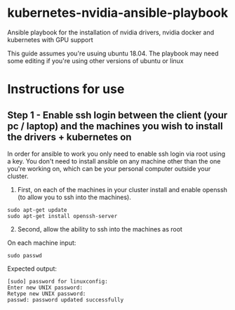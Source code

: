 # kubernetes-nvidia-ansible-playbook
Ansible playbook for the installation of nvidia drivers, nvidia docker and kubernetes with GPU support

This guide assumes you're usuing ubuntu 18.04. The playbook may need some editing if you're using other versions of ubuntu or linux

# Instructions for use

## Step 1 - Enable ssh login between the client (your pc / laptop) and the machines you wish to install the drivers + kubernetes on

In order for ansible to work you only need to enable ssh login via root using a key. You don't need to install ansible on any machine other than the one you're working on, which can be your personal computer outside your cluster.

1. First, on each of the machines in your cluster install and enable openssh (to allow you to ssh into the machines).

~~~~
sudo apt-get update
sudo apt-get install openssh-server
~~~~

2. Second, allow the ability to ssh into the machines as root

On each machine input:
~~~~
sudo passwd
~~~~

Expected output:
~~~~
[sudo] password for linuxconfig: 
Enter new UNIX password: 
Retype new UNIX password: 
passwd: password updated successfully
~~~~


